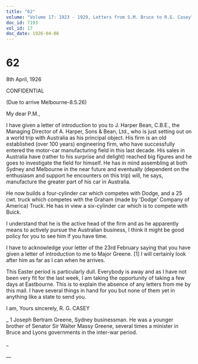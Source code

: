 ```yaml
---
title: "62"
volume: "Volume 17: 1923 - 1929, Letters from S.M. Bruce to R.G. Casey"
doc_id: 7193
vol_id: 17
doc_date: 1926-04-08
---
```


# 62

8th April, 1926

CONFIDENTIAL

(Due to arrive Melbourne-8.5.26)

My dear P.M.,

I have given a letter of introduction to you to J. Harper Bean, C.B.E., the Managing Director of A. Harper, Sons &amp; Bean, Ltd., who is just setting out on a world trip with Australia as his principal object. His firm is an old established (over 100 years) engineering firm, who have successfully entered the motor-car manufacturing field in this last decade. His sales in Australia have (rather to his surprise and delight) reached big figures and he goes to investigate the field for himself. He has in mind assembling at both Sydney and Melbourne in the near future and eventually (dependent on the enthusiasm and support he encounters on this trip) will, he says, manufacture the greater part of his car in Australia.

He now builds a four-cylinder car which competes with Dodge, and a 25 cwt. truck which competes with the Graham (made by 'Dodge' Company of America) Truck. He has in view a six-cylinder car which is to compete with Buick.

I understand that he is the active head of the firm and as he apparently means to actively pursue the Australian business, I think it might be good policy for you to see him if you have time.

I have to acknowledge your letter of the 23rd February saying that you have given a letter of introduction to me to Major Greene. [1] I will certainly look after him as far as I can when he arrives.

This Easter period is particularly dull. Everybody is away and as I have not been very fit for the last week, I am taking the opportunity of taking a few days at Eastbourne. This is to explain the absence of any letters from me by this mail. I have several things in hand for you but none of them yet in anything like a state to send you.

I am, Yours sincerely, R. G. CASEY 

_ 1 Joseph Bertram Greene, Sydney businessman. He was a younger brother of Senator Sir Walter Massy Greene, several times a minister in Bruce and Lyons governments in the inter-war period.

_

__
